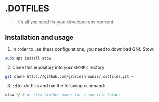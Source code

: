 # .DOTFILES

> It's all you need for your developer environment

## Installation and usage

1. In order to use these configurations, you need to download GNU Stow:

```bash
sudo apt install stow
```
2. Clone this repository into your `$HOME` directory:

```bash
git clone https://github.com/gabrielh-muniz/.dotfiles.git ~
```
3. `cd` to .dotfiles and run the following command:

```bash
stow */ # or stow <folder-name> for a specific folder
```
